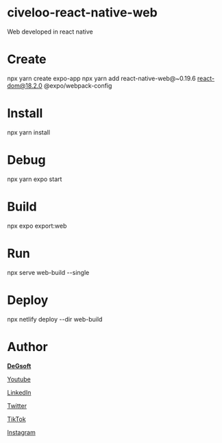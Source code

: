 # civeloo-react-native-web
Web developed in react native

# Create
npx yarn create expo-app
npx yarn add react-native-web@~0.19.6 react-dom@18.2.0 @expo/webpack-config

# Install
npx yarn install

# Debug
npx yarn expo start

# Build
npx expo export:web

# Run
npx serve web-build --single

# Deploy
npx netlify deploy --dir web-build

#
# Author 

[**DeGsoft**](https://github.com/DeGsoft)

[Youtube](https://www.youtube.com/channel/UCA3EHMeYoeCRN5gBm97UaHQ)

[LinkedIn](https://www.linkedin.com/in/diegoezequielguillen)

[Twitter](https://twitter.com/DeGsoft)

[TikTok](https://www.tiktok.com/@degsoft)

[Instagram](https://www.instagram.com/degsoft)